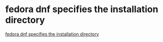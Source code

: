 # fedora dnf specifies the installation directory
[fedora dnf specifies the installation directory](https://aiwithcloud.com/2022/09/14/fedora_dnf_specifies_the_installation_directory/)